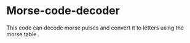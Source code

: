 # Morse-code-decoder
This code can decode morse pulses and convert it to letters using the morse table .
